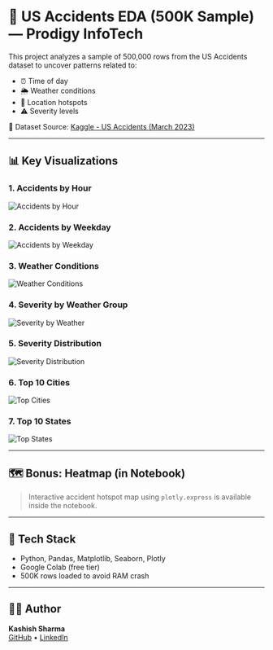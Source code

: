# 🚗 US Accidents EDA (500K Sample) — Prodigy InfoTech

This project analyzes a sample of 500,000 rows from the US Accidents dataset to uncover patterns related to:

- ⏰ Time of day
- 🌦️ Weather conditions
- 📍 Location hotspots
- ⚠️ Severity levels

📁 Dataset Source: [Kaggle - US Accidents (March 2023)](https://www.kaggle.com/datasets/sobhanmoosavi/us-accidents)

---

## 📊 Key Visualizations

### 1. Accidents by Hour  
![Accidents by Hour](output_images/accidents_by_hour.png)

### 2. Accidents by Weekday  
![Accidents by Weekday](output_images/accidents_by_weekday.png)

### 3. Weather Conditions  
![Weather Conditions](output_images/weather_conditions.png)

### 4. Severity by Weather Group  
![Severity by Weather](output_images/severity_by_weather.png)

### 5. Severity Distribution  
![Severity Distribution](output_images/severity_distribution.png)

### 6. Top 10 Cities  
![Top Cities](output_images/top_cities.png)

### 7. Top 10 States  
![Top States](output_images/top_states.png)

---

## 🗺️ Bonus: Heatmap (in Notebook)

> Interactive accident hotspot map using `plotly.express` is available inside the notebook.

---

## 📌 Tech Stack
- Python, Pandas, Matplotlib, Seaborn, Plotly
- Google Colab (free tier)
- 500K rows loaded to avoid RAM crash

---

## 🙋‍♂️ Author

**Kashish Sharma**  
[GitHub](https://github.com/sharmakashishh) • [LinkedIn](https://www.linkedin.com/in/kashishsharma14)

